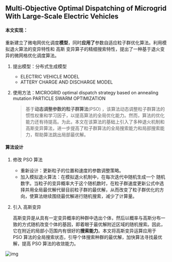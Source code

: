 ## Multi-Objective Optimal Dispatching of Microgrid With Large-Scale Electric Vehicles

#### 本文实现：

重新建立了微电网优化调度**模型**，同时**应用了**参数自适应粒子群优化算法。利用模拟退火算法的变异特性和 高斯 变异算子的精细搜索特性，提出了一种基于退火变异的微网格优化调度算法。

1. 提出模型：分布式生成模型

   - ELECTRIC VEHICLE MODEL
   - ATTERY CHARGE AND DISCHARGE MODEL

2. 使用方法：MICROGRID optimal dispatch strategy based on annealing mutation PARTICLE SWARM OPTIMIZATION

   > 基于**动态调整参数的粒子群算法**(PSO) ，该算法动态调整粒子群算法的惯性权重和学习因子，以提高算法的全局优化能力。然而，算法的优化能力还有待提高。为此，本文在该算法的基础上引入了多种退火机制和高斯变异算法，进一步提高了粒子群算法的全局搜索能力和局部搜索能力，帮助算法跳出局部最优解。

#### 算法设计

1. 修改 PSO 算法

   - 重新设计：更新粒子的位置和速度的参数调整策略。
   - 加入模拟退火算法：在模拟退火机制中，在每次迭代中随机生成一个 随机 数字。当粒子的变异概率大于这个随机数时，在粒子群速度更新公式中选择并用全局最优解代替目前粒子群的最优解，从而改变了粒子群优化的方向，使算法继续围绕最优解进行随机搜索，减少了计算量。

2. 引入 高斯变异

   高斯变异是从具有一定变异概率的种群中选出个体，然后以概率与高斯分布一致的方式随机改变个体的基因，即着眼于最优解附近区域的随机搜索。因此，它在附近的局部小范围内有很好的**搜索能力**。本文将高斯变异运算应用于 PSO 算法的全局搜索状态，引导个体搜索种群的最优解，加快算法寻找最优解，提高 PSO 算法的收敛能力。

![img](D:\Users\YP\github\paper_notes\image\annealing-mutation-PSO.png)

